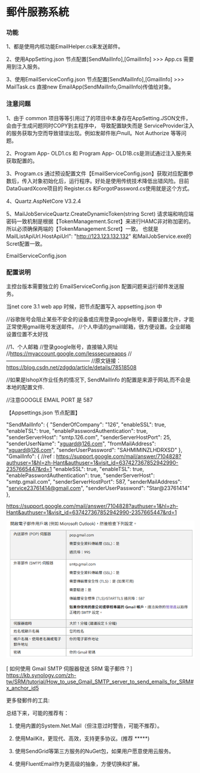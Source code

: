 # 郵件服務系統

### 功能

1、都是使用内核功能EmailHelper.cs来发送邮件。

2、使用AppSetting.json 节点配置[SendMailInfo],[GmailInfo] >>> App.cs 需要用到注入服务。

3、使用EmailServiceConfig.json 节点配置[SendMailInfo],[GmailInfo] >>> MailTask.cs 直接new EmailApp(SendMailInfo,GmailInfo)传值给对象。



### 注意问题

1、由于 common 项目等等引用过了的项目中本身存在AppSetting.JSON文件，会由于生成问题同时COPY到主程序中，
导致配置缺失而是 ServiceProvider注入的服务获取为空而导致错误出现。例如发邮件账户null。Not Authorize 等等问题。

2、Program App- OLD1.cs 和 Program App- OLD1B.cs是测试通过注入服务来获取配置的。

3、Program.cs 通过预设配置文件【EmailServiceConfig.json】获取对应配置参数后，传入对象初始化后，运行程序。好处是使用传统技术降低出错风险。目前DataGuardXcore项目的 Register.cs 和ForgotPassword.cs使用就是这个方式。

4、Quartz.AspNetCore V3.2.4

5、MailJobServiceQuartz.CreateDynamicToken(string Scret) 请求端和响应端 密码一致机制是根据【TokenManagement.Scret】来进行HAMC非对称加密的。所以必须确保两端的【TokenManagement.Scret】一致。
也就是MailListApiUrl.HostApiUrl": "http://123.123.132.132" 和MailJobService.exe的Scret配置一致。

EmailServiceConfig.json

### 配置说明

主控台版本需要独立的 EmailServiceConfig.json 配置问题来运行邮件发送服务。

当net core 3.1 web app 时候，把节点配置写入 appsetting.json 中


//谷歌账号会阻止某些不安全的设备或应用登录google账号，需要设置允许，才能正常使用gmail账号发送邮件。
//个人申请的gmaill邮箱，很方便设置。企业邮箱设置位置不太好找

//1、个人邮箱
//登录google账号，直接输入网址
//https://myaccount.google.com/lesssecureapps
//————————————————
//原文链接：https://blog.csdn.net/zdgdq/article/details/78518508  



//如果是IshopX作业任务的情况下, SendMailInfo 的配置是来源于网站,而不会是本地的配置文件.

//注意GOOGLE EMAIL PORT 是 587

【Appsettings.json 节点配置】

  "SendMailInfo": {
    "SenderOfCompany": "126",
    "enableSSL": true,
    "enableTSL": true,
    "enablePasswordAuthentication": true,
    "senderServerHost": "smtp.126.com",
    "senderServerHostPort": 25,
    "senderUserName": "xguard@126.com",
    "fromMailAddress": "xguard@126.com",
    "senderUserPassword": "SAHMIMINZLHDRXSD"
  },
  "GmailInfo": { //ref : https://support.google.com/mail/answer/7104828?authuser=1&hl=zh-Hant&authuser=1&visit_id=637427367852942990-2357665447&rd=1
    "enableSSL": true,
    "enableTSL": true,
    "enablePasswordAuthentication": true,
    "senderServerHost": "smtp.gmail.com",
    "senderServerHostPort": 587,
    "senderMailAddress": "service23761414@gmail.com",
    "senderUserPassword": "Star@23761414"
  },

 https://support.google.com/mail/answer/7104828?authuser=1&hl=zh-Hant&authuser=1&visit_id=637427367852942990-2357665447&rd=1

![image-20250822154626187](./README_IMGs/README/image-20250822154626187.png)

  [ 如何使用 Gmail SMTP 伺服器發送 SRM 電子郵件？]
  https://kb.synology.com/zh-tw/SRM/tutorial/How_to_use_Gmail_SMTP_server_to_send_emails_for_SRM#x_anchor_id5

  更多發郵件的工具:

  总结下来，可能的推荐有：

1. 使用内置的System.Net.Mail（但注意过时警告，可能不推荐）。

2. 使用MailKit，更现代、高效，支持更多协议。(推荐 *****)

3. 使用SendGrid等第三方服务的NuGet包，如果用户愿意使用云服务。

4. 使用FluentEmail作为更高级的抽象，方便切换和扩展。